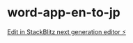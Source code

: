 # word-app-en-to-jp

[Edit in StackBlitz next generation editor ⚡️](https://stackblitz.com/~/github.com/TakanariShimbo/word-app-en-to-jp)
